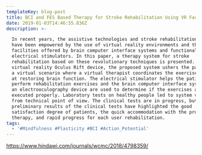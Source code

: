 ```yaml
---
templateKey: blog-post
title: BCI and FES Based Therapy for Stroke Rehabilitation Using VR Facilities
date: 2019-01-03T14:46:55.836Z
description: >-

  In recent years, the assistive technologies and stroke rehabilitation methods
  have been empowered by the use of virtual reality environments and the
  facilities offered by brain computer interface systems and functional
  electrical stimulators. In this paper, a therapy system for stroke
  rehabilitation based on these revolutionary techniques is presented. Using a
  virtual reality Oculus Rift device, the proposed system ushers the patient in
  a virtual scenario where a virtual therapist coordinates the exercises aimed
  at restoring brain function. The electrical stimulator helps the patient to
  perform rehabilitation exercises and the brain computer interface system and
  an electrooculography device are used to determine if the exercises are
  executed properly. Laboratory tests on healthy people led to system validation
  from technical point of view. The clinical tests are in progress, but the
  preliminary results of the clinical tests have highlighted the good
  satisfaction degree of patients, the quick accommodation with the proposed
  therapy, and rapid progress for each user rehabilitation.
tags:
  - '#Mindfulness #Plasticity #BCI #Action_Potential'
---
```

<https://www.hindawi.com/journals/wcmc/2018/4798359/>
